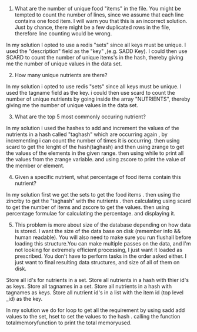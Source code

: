 1) What are the number of unique food "items" in the file. You might be tempted to count the number of lines, since we assume that each line contains one food item. I will warn you that this is an incorrect solution. Just by chance, there might be a few duplicated rows in the file, therefore line counting would be wrong.

In my solution I opted to use a redis "sets" since all keys must be unique. I used the "description" field as the "key" ,(e.g. SADD Key).
I could then use SCARD to count the number of unique items's in the hash, thereby giving me the number of unique values in the data set.

2) How many unique nutrients are there?

In my solution i opted to use redis "sets" since all keys must be unique. I used the tagname field as the key. 
i could then use scard to count the number of unique nutrients by going inside the array "NUTRIENTS",
thereby giving me the number of unique values in the data set.

3) What are the top 5 most commonly occuring nutrient?

In my solution i used the hashes to add and increment the values of the nutrients in a hash called "taghash" which are occurring again , by incrementing
i can count the number of times it is occurring. then using scard to get the lenght of the hash(taghash) and then using zrange to get the values of the 
elements in the given range. then using while to print all the values from the zrange variable. and using zscore to print the value of the member or element. 


4) Given a specific nutrient, what percentage of food items contain this nutrient?

In my solution first we get the sets to get the food items . then using the zincrby to get the "taghash" with the nutrients . 
then calculating using scard to get the number of items and zscore to get the values. then using percentage formulae for calculating the percentage. 
and displaying it.  

5) This problem is more about size of the database depending on how data is stored. I want the size of the data base on disk (remember info && human readable). You will also need to make sure you run flushall before loading this structure.You can make multiple passes on the data, and I'm not looking for extremely efficient processing, I just want it loaded as prescribed. You don't have to perform tasks in the order asked either. I just want to final resulting data structures, and size of all of them on disk.

Store all id's for nutrients in a set.
Store all nutrients in a hash with thier id's as keys.
Store all tagnames in a set.
Store all nutrients in a hash with tagnames as keys.
Store all nutrient id's in a list with the item id (top level _id) as the key.

In my solution we do for loop to get all the requirement by using sadd add values to the set, hset to set the values to the hash . 
calling the function totalmemoryfunction to print the total memoryused. 